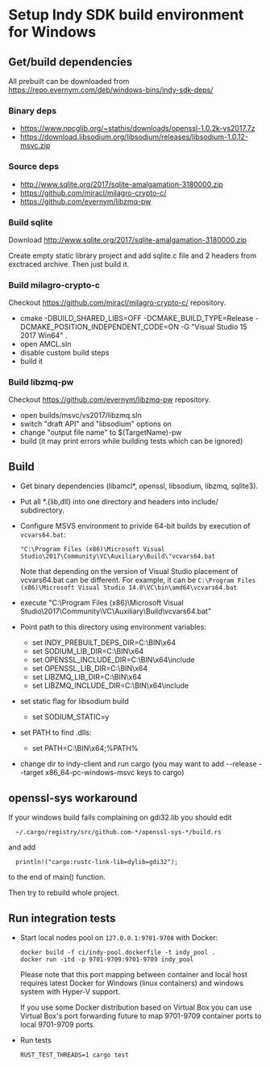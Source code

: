 # Setup Indy SDK build environment for Windows

## Get/build dependencies

All prebuilt can be downloaded from
https://repo.evernym.com/deb/windows-bins/indy-sdk-deps/

### Binary deps

- https://www.npcglib.org/~stathis/downloads/openssl-1.0.2k-vs2017.7z
- https://download.libsodium.org/libsodium/releases/libsodium-1.0.12-msvc.zip

### Source deps

- http://www.sqlite.org/2017/sqlite-amalgamation-3180000.zip
- https://github.com/miracl/milagro-crypto-c/
- https://github.com/evernym/libzmq-pw

### Build sqlite

Download http://www.sqlite.org/2017/sqlite-amalgamation-3180000.zip

Create empty static library project and add sqlite.c file and 2 headers from exctraced
archive. Then just build it.

### Build milagro-crypto-c

Checkout https://github.com/miracl/milagro-crypto-c/ repository.
- cmake -DBUILD_SHARED_LIBS=OFF -DCMAKE_BUILD_TYPE=Release -DCMAKE_POSITION_INDEPENDENT_CODE=ON -G "Visual Studio 15 2017 Win64" .
- open AMCL.sln
- disable custom build steps
- build it

### Build libzmq-pw

Checkout https://github.com/evernym/libzmq-pw repository.
- open builds/msvc/vs2017/libzmq.sln
- switch "draft API" and "libsodium" options on
- change "output file name" to $(TargetName)-pw
- build (it may print errors while
  building tests which can be ignored)

## Build

- Get binary dependencies (libamcl*, openssl, libsodium, libzmq, sqlite3).
- Put all *.{lib,dll} into one directory and headers into include/ subdirectory.
- Configure MSVS environment to privide 64-bit builds by execution of `vcvars64.bat`:
  
  ```
  "C:\Program Files (x86)\Microsoft Visual Studio\2017\Community\VC\Auxiliary\Build\"vcvars64.bat
  ```
  
  Note that depending on the version of Visual Studio placement of vcvars64.bat can be different. For example, it can be
  `C:\Program Files (x86)\Microsoft Visual Studio 14.0\VC\bin\amd64\vcvars64.bat`  
- execute "C:\Program Files (x86)\Microsoft Visual Studio\2017\Community\VC\Auxiliary\Build\vcvars64.bat"
- Point path to this directory using environment variables:
  - set INDY_PREBUILT_DEPS_DIR=C:\BIN\x64
  - set SODIUM_LIB_DIR=C:\BIN\x64
  - set OPENSSL_INCLUDE_DIR=C:\BIN\x64\include
  - set OPENSSL_LIB_DIR=C:\BIN\x64
  - set LIBZMQ_LIB_DIR=C:\BIN\x64
  - set LIBZMQ_INCLUDE_DIR=C:\BIN\x64\include
- set static flag for libsodium build
  - set SODIUM_STATIC=y
- set PATH to find .dlls:
  - set PATH=C:\BIN\x64;%PATH%
- change dir to indy-client and run cargo (you may want to add --release --target x86_64-pc-windows-msvc keys to cargo)

## openssl-sys workaround

If your windows build fails complaining on gdi32.lib you should edit

```
  ~/.cargo/registry/src/github.com-*/openssl-sys-*/build.rs
```

and add

```
  println!("cargo:rustc-link-lib=dylib=gdi32");
```

to the end of main() function.

Then try to rebuild whole project.

## Run integration tests

* Start local nodes pool on `127.0.0.1:9701-9708` with Docker:
 
  ```     
  docker build -f ci/indy-pool.dockerfile -t indy_pool .
  docker run -itd -p 9701-9709:9701-9709 indy_pool
  ```          
 
  Please note that this port mapping between container and local host requires
  latest Docker for Windows (linux containers) and windows system with Hyper-V support.
  
  If you use some Docker distribution based on Virtual Box you can use Virtual Box's 
  port forwarding future to map 9701-9709 container ports to local 9701-9709 ports.
 
* Run tests
  
  ```
  RUST_TEST_THREADS=1 cargo test
  ```